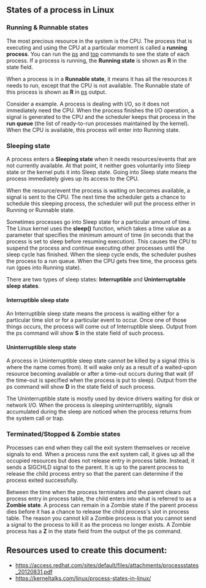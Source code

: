 ## States of a process in Linux

### Running & Runnable states

The most precious resource in the system is the CPU. The process that is executing and using the CPU at a particular moment is called a **running process**. You can run the [ps](ps.md) and [top](top.md) commands to see the state of each process. If a process is running, the **Running state** is shown as **R** in the state field.

When a process is in a **Runnable state**, it means it has all the resources it needs to run, except that the CPU is not available. The Runnable state of this process is shown as **R** in [ps](ps.md) output.

Consider a example. A process is dealing with I/O, so it does not immediately need the CPU. When the
process finishes the I/O operation, a signal is generated to the CPU and the scheduler keeps that process in the **run queue** (the list of ready-to-run processes maintained by the kernel). When the CPU is available, this process will enter into Running state.

### Sleeping state

A process enters a **Sleeping state** when it needs resources/events that are not currently available. At that point, it neither goes voluntarily into Sleep state or the kernel puts it into Sleep state. Going into Sleep state means the process immediately gives up its access to the CPU.

When the resource/event the process is waiting on becomes available, a signal is sent to the CPU. The next time the scheduler gets a chance to schedule this sleeping process, the scheduler will put the process either in Running or Runnable state.

Sometimes processes go into Sleep state for a particular amount of time. The Linux kernel uses the
**sleep()** function, which takes a time value as a parameter that specifies the minimum amount of time (in seconds that the process is set to sleep before resuming execution). This causes the CPU to suspend the process and continue executing other processes until the sleep cycle has finished. When the sleep cycle ends, the scheduler pushes the process to a run queue. When the CPU gets free time, the process gets run (goes into Running state).

There are two types of sleep states: **Interruptible** and **Uninterruptable sleep states**.

#### Interruptible sleep state

An Interruptible sleep state means the process is waiting either for a particular time slot or for a particular event to occur. Once one of those things occurs, the process will come out of Interruptible sleep. Output from the ps command will show **S** in the state field of such process.

#### Uninterruptible sleep state

A process in Uninterruptible sleep state cannot be killed by a signal (this is where the name comes from). It will wake only as a result of a waited-upon resource becoming available or after a time-out occurs during that wait (if the time-out is specified when the process is put to sleep). Output from the ps command will show **D** in the state field of such process.

The Uninterruptible state is mostly used by device drivers waiting for disk or network I/O. When the process is sleeping uninterruptibly, signals accumulated during the sleep are noticed when the process returns from the system call or trap.

### Terminated/Stopped & Zombie states

Processes can end when they call the exit system themselves or receive signals to end. When a process
runs the exit system call, it gives up all the occupied resources but does not release entry in process table. Instead, it sends a SIGCHLD signal to the parent. It is up to the parent process to release the child process entry so that the parent can determine if the process exited successfully.

Between the time when the process terminates and the parent clears out process entry in process table, the child enters into what is referred to as a **Zombie state**. A process can remain in a Zombie state if the parent process dies before it has a chance to release the child process's slot in process table. The reason you cannot kill a Zombie process is that you cannot send a signal to the process to kill it as the process no longer exists. A Zombie process has a **Z** in the state field from the output of the ps command.

## Resources used to create this document:

* https://access.redhat.com/sites/default/files/attachments/processstates_20120831.pdf
* https://kerneltalks.com/linux/process-states-in-linux/
